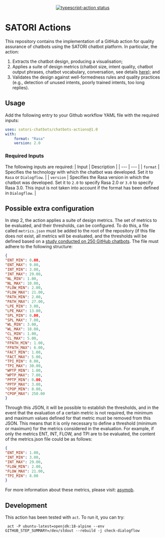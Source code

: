 <p align="center">
  <a href="https://github.com/satori-chatbots/chatbots-actions"><img alt="typescript-action status" src="https://github.com/jesusc/satori/workflows/test-satori-action/badge.svg"></a>
</p>

# SATORI Actions



This repository contains the implementation of a GitHub action for quality assurance of chatbots using the SATORI chatbot platform. In particular, the action: 
1. Extracts the chatbot design, producing a visualisation;
2. Applies a suite of design metrics (chatbot size, intent quality, chatbot output phrases, chatbot vocabulary, conversation, see details [here](http://www.miso.es/pubs/ACMSAC_2022.pdf)); and
3. Validates the design against well-formedness rules and quality practices (e.g., detection of unused intents, poorly trained intents, too long replies).


## Usage

Add the following entry to your Github workflow YAML file with the required inputs:

```yaml
uses: satori-chatbots/chatbots-actions@1.0
with:
    format: "Rasa"
    version: 2.0
```

### Required Inputs
The following inputs are required:
| Input | Description |
| --- | --- |
| `format` | Specifies the technology with which the chatbot was developed. Set it to `Rasa` or `Dialogflow`. |
| `version` | Specifies the Rasa version in which the chatbot was developed. Set it to `2.0` to specify Rasa 2.0 or `3.0` to specify Rasa 3.0. This input is not taken into account if the format has been defined in `Dialogflow`. |


## Possible extra configuration

In step 2, the action applies a suite of design metrics. The set of metrics to be evaluated, and their thresholds, can be configured.
To do this, a file called `metrics.json` must be added to the root of the repository (if this file does not exist, all metrics will be evaluated, and the thresholds will be defined based on a [study conducted on 250 GitHub chatbots](https://github.com/asym0b/Dataset). The file must adhere to the following structure:

```json
{
"ENT_MIN": 0.00,
"ENT_MAX": 9.00,
"INT_MIN": 3.00,
"INT_MAX": 29.00,
"NL_MIN": 1.00,
"NL_MAX": 10.00,
"FLOW_MIN": 2.00,
"FLOW_MAX": 21.00,
"PATH_MIN": 2.00,
"PATH_MAX": 27.00,
"LPE_MIN": 3.00,
"LPE_MAX": 13.00,
"SPL_MIN": 0.00,
"SPL_MAX": 7.00,
"WL_MIN": 3.00,
"WL_MAX": 18.00,
"CL_MIN": 1.00,
"CL_MAX": 5.00,
"FPATH_MIN": 1.00,
"FPATH_MAX": 6.00,
"FACT_MIN": 1.00,
"FACT_MAX": 5.00,
"TPI_MIN": 8.00,
"TPI_MAX": 30.00,
"WPTP_MIN": 1.00,
"WPTP_MAX": 7.00,
"PPTP_MIN": 0.00,
"PPTP_MAX": 3.00,
"CPOP_MIN": 8.00,
"CPOP_MAX": 250.00   
}
```

Through this JSON, it will be possible to establish the thresholds, and in the event that the evaluation of a certain metric is not required, the minimum and maximum values defined for that metric must be removed from this JSON. This means that it is only necessary to define a threshold (minimum or maximum) for the metrics considered in the evaluation. For example, if only the metrics ENT, INT, FLOW, and TPI are to be evaluated, the content of the metrics.json file could be as follows:

```json
{
"ENT_MIN": 1.00,
"INT_MIN": 3.00,
"INT_MAX": 29.00,
"FLOW_MIN": 2.00,
"FLOW_MAX": 21.00,
"TPI_MIN": 8.00
}
```

For more information about these metrics, please visit: <a href='http://miso.ii.uam.es/asymobService/metrics.html'>asymob</a>.

## Development

This action has been tested with `act`. To run it, you can try:

```
 act -P ubuntu-latest=openjdk:18-alpine --env GITHUB_STEP_SUMMARY=/dev/stdout --rebuild -j check-dialogflow 
```
